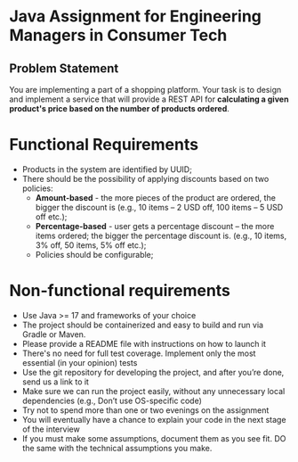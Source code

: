 # Java Assignment for Engineering Managers in Consumer Tech

## Problem Statement
You are implementing a part of a shopping platform. Your task is to design and implement a
service that will provide a REST API for **calculating a given product's price based on the number
of products ordered**.

# Functional Requirements
 - Products in the system are identified by UUID;
 - There should be the possibility of applying discounts based on two policies:
   - **Amount-based** - the more pieces of the product are ordered, the bigger the discount is (e.g., 10 items – 2 USD off, 100 items – 5 USD off etc.);
   - **Percentage-based** - user gets a percentage discount – the more items ordered; the bigger the percentage discount is. (e.g., 10 items, 3% off, 50 items, 5% off etc.);
   - Policies should be configurable;

# Non-functional requirements
 - Use Java >= 17 and frameworks of your choice
 - The project should be containerized and easy to build and run via Gradle or Maven.
 - Please provide a README file with instructions on how to launch it
 - There's no need for full test coverage. Implement only the most essential (in your opinion) tests
 - Use the git repository for developing the project, and after you’re done, send us a link to it
 - Make sure we can run the project easily, without any unnecessary local dependencies (e.g., Don’t use OS-specific code)
 - Try not to spend more than one or two evenings on the assignment
 - You will eventually have a chance to explain your code in the next stage of the interview
 - If you must make some assumptions, document them as you see fit. DO the same with the technical assumptions you make.